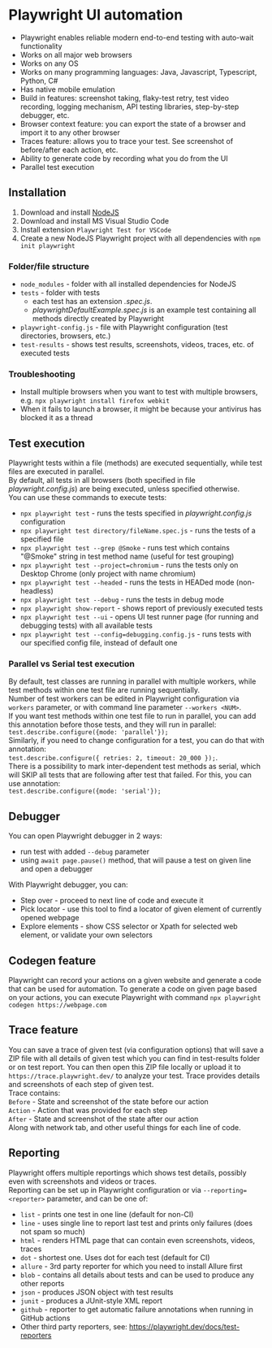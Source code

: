 # Playwright UI automation
- Playwright enables reliable modern end-to-end testing with auto-wait functionality
- Works on all major web browsers
- Works on any OS
- Works on many programming languages: Java, Javascript, Typescript, Python, C#
- Has native mobile emulation
- Build in features: screenshot taking, flaky-test retry, test video recording, logging mechanism, API testing libraries, step-by-step debugger, etc.
- Browser context feature: you can export the state of a browser and import it to any other browser
- Traces feature: allows you to trace your test. See screenshot of before/after each action, etc.
- Ability to generate code by recording what you do from the UI
- Parallel test execution


## Installation
1. Download and install [NodeJS](https://nodejs.org/en/download)
2. Download and install MS Visual Studio Code
3. Install extension `Playwright Test for VSCode`
4. Create a new NodeJS Playwright project with all dependencies with `npm init playwright`


### Folder/file structure
* `node_modules` - folder with all installed dependencies for NodeJS
* `tests` - folder with tests
    * each test has an extension *.spec.js*.
    * *playwrightDefaultExample.spec.js* is an example test containing all methods directly created by Playwright
* `playwright-config.js` - file with Playwright configuration (test directories, browsers, etc.)
* `test-results` - shows test results, screenshots, videos, traces, etc. of executed tests


### Troubleshooting
* Install multiple browsers when you want to test with multiple browsers, e.g. `npx playwright install firefox webkit`
* When it fails to launch a browser, it might be because your antivirus has blocked it as a thread


## Test execution
Playwright tests within a file (methods) are executed sequentially, while test files are executed in parallel.  
By default, all tests in all browsers (both specified in file *playwright.config.js*) are being executed, unless specified otherwise.  
You can use these commands to execute tests:
* `npx playwright test` - runs the tests specified in *playwright.config.js* configuration
* `npx playwright test directory/fileName.spec.js` - runs the tests of a specified file
* `npx playwright test --grep @Smoke` - runs test which contains "@Smoke" string in test method name (useful for test grouping)
* `npx playwright test --project=chromium` - runs the tests only on Desktop Chrome (only project with name chromium)
* `npx playwright test --headed` - runs the tests in HEADed mode (non-headless)
* `npx playwright test --debug` - runs the tests in debug mode
* `npx playwright show-report` - shows report of previously executed tests
* `npx playwright test --ui` - opens UI test runner page (for running and debugging tests) with all available tests
* `npx playwright test --config=debugging.config.js` - runs tests with our specified config file, instead of default one

### Parallel vs Serial test execution
By default, test classes are running in parallel with multiple workers, while test methods within one test file are running sequentially.  
Number of test workers can be edited in Playwright configuration via `workers` parameter, or with command line parameter `--workers <NUM>`.    
If you want test methods within one test file to run in parallel, you can add this annotation before those tests, and they will run in parallel:  
`test.describe.configure({mode: 'parallel'});`  
Similarly, if you need to change configuration for a test, you can do that with annotation:  
`test.describe.configure({ retries: 2, timeout: 20_000 });`.  
There is a possibility to mark inter-dependent test methods as serial, which will SKIP all tests that are following after test that failed. For this, you can use annotation:   
`test.describe.configure({mode: 'serial'});`  


## Debugger
You can open Playwright debugger in 2 ways:  
* run test with added `--debug` parameter
* using `await page.pause()` method, that will pause a test on given line and open a debugger

With Playwright debugger, you can:
* Step over        - proceed to next line of code and execute it
* Pick locator     - use this tool to find a locator of given element of currently opened webpage
* Explore elements - show CSS selector or Xpath for selected web element, or validate your own selectors

## Codegen feature 
Playwright can record your actions on a given website and generate a code that can be used for automation.
To generate a code on given page based on your actions, you can execute Playwright with command
`npx playwright codegen https://webpage.com`

## Trace feature
You can save a trace of given test (via configuration options) that will save a ZIP file with all details of given test which you can find in test-results folder or on test report.
You can then open this ZIP file locally or upload it to `https://trace.playwright.dev/` to analyze your test.
Trace provides details and screenshots of each step of given test.  
Trace contains:  
`Before` - State and screenshot of the state before our action  
`Action` - Action that was provided for each step  
`After` - State and screenshot of the state after our action  
Along with network tab, and other useful things for each line of code.

## Reporting
Playwright offers multiple reportings which shows test details, possibly even with screenshots and videos or traces.  
Reporting can be set up in Playwright configuration or via `--reporting=<reporter>` parameter, and can be one of:  
* `list`   - prints one test in one line (default for non-CI)
* `line`   - uses single line to report last test and prints only failures (does not spam so much)
* `html`   - renders HTML page that can contain even screenshots, videos, traces
* `dot`    - shortest one. Uses dot for each test (default for CI)
* `allure` - 3rd party reporter for which you need to install Allure first
* `blob`   - contains all details about tests and can be used to produce any other reports 
* `json`   - produces JSON object with test results
* `junit`  - produces a JUnit-style XML report
* `github` - reporter to get automatic failure annotations when running in GitHub actions
* Other third party reporters, see: https://playwright.dev/docs/test-reporters


